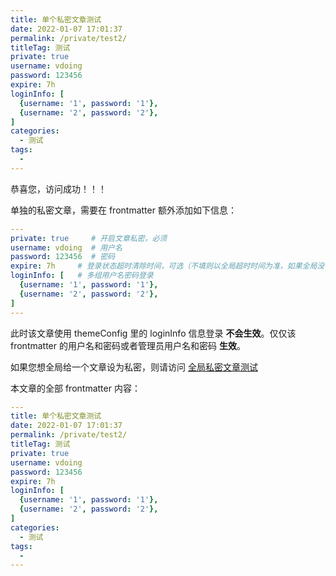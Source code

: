 ```yaml
---
title: 单个私密文章测试
date: 2022-01-07 17:01:37
permalink: /private/test2/
titleTag: 测试
private: true
username: vdoing
password: 123456
expire: 7h
loginInfo: [
  {username: '1', password: '1'},
  {username: '2', password: '2'},
]
categories: 
  - 测试
tags: 
  - 
---
```


恭喜您，访问成功！！！

单独的私密文章，需要在 frontmatter 额外添加如下信息：


```yml
---
private: true     # 开启文章私密，必须
username: vdoing  # 用户名
password: 123456  # 密码
expire: 7h     # 登录状态超时清除时间，可选（不填则以全局超时时间为准，如果全局没有设置，则默认是一天）
loginInfo: [   # 多组用户名密码登录
  {username: '1', password: '1'},
  {username: '2', password: '2'},
]
---
```

此时该文章使用 themeConfig 里的 loginInfo 信息登录 **不会生效**。仅仅该 frontmatter 的用户名和密码或者管理员用户名和密码 **生效**。

如果您想全局给一个文章设为私密，则请访问 [全局私密文章测试](/private/test1/)

本文章的全部 frontmatter 内容：

```yml
---
title: 单个私密文章测试
date: 2022-01-07 17:01:37
permalink: /private/test2/
titleTag: 测试
private: true
username: vdoing
password: 123456
expire: 7h
loginInfo: [
  {username: '1', password: '1'},
  {username: '2', password: '2'},
]
categories: 
  - 测试
tags: 
  - 
---
```